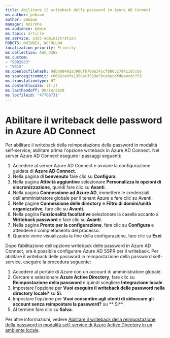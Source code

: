 ```yaml
---
title: Abilitare il writeback delle password in Azure AD Connect
ms.author: pebaum
author: pebaum
manager: mnirkhe
ms.audience: Admin
ms.topic: article
ms.service: o365-administration
ROBOTS: NOINDEX, NOFOLLOW
localization_priority: Priority
ms.collection: Adm_O365
ms.custom:
- "9002933"
- "5615"
ms.openlocfilehash: 9dbb88492a3906f6780a345cf880327d411dcc66
ms.sourcegitcommit: c6692ce0fa1358ec3529e59ca0ecdfdea4cdc759
ms.translationtype: HT
ms.contentlocale: it-IT
ms.lasthandoff: 09/14/2020
ms.locfileid: "47709731"
---
```

# <a name="enable-password-writeback-in-azure-ad-connect"></a>Abilitare il writeback delle password in Azure AD Connect

Per abilitare il writeback della reimpostazione della password in modalità self-service, abilitare prima l'opzione writeback in Azure AD Connect. Nel server Azure AD Connect eseguire i passaggi seguenti:

1. Accedere al server Azure AD Connect e avviare la configurazione guidata di **Azure AD Connect**.
2. Nella pagina di **benvenuto** fare clic su **Configura**.
3. Nella pagina **Attività aggiuntive** selezionare **Personalizza le opzioni di sincronizzazione**, quindi fare clic su **Avanti**.
4. Nella pagina **Connessione ad Azure AD**, immettere le credenziali dell'amministratore globale per il tenant Azure e fare clic su Avanti.
5. Nelle pagine **Connessione delle directory** e **Filtro di domini/unità organizzative**, fare clic su **Avanti**.
6. Nella pagina **Funzionalità facoltative** selezionare la casella accanto a **Writeback password** e fare clic su **Avanti**.
7. Nella pagina **Pronto per la configurazione**, fare clic su **Configura** e attendere il completamento del processo.
8. Quando viene visualizzata la fine della configurazione, fare clic su **Esci**.

Dopo l’abilitazione dell’opzione writeback delle password in Azure AD Connect, ora è possibile configurare Azure AD SSPR per il writeback.  Per abilitare il writeback delle password in reimpostazione della password self-service, eseguire la procedura seguente:

1. Accedere al portale di Azure con un account di amministratore globale.
2. Cercare e selezionare **Azure Active Directory**, fare clic su **Reimpostazione della password** e quindi scegliere **Integrazione locale**.
3. Impostare l’opzione per **Vuoi eseguire il writeback delle password nella directory locale?** su **Sì**.
4. Impostare l’opzione per **Vuoi consentire agli utenti di sbloccare gli account senza reimpostare la password?** su ** Sì**.
5. Al termine fare clic su **Salva**.

Per altre informazioni, vedere [Abilitare il writeback della reimpostazione della password in modalità self-service di Azure Active Directory in un ambiente locale](https://docs.microsoft.com/azure/active-directory/authentication/tutorial-enable-sspr-writeback).

